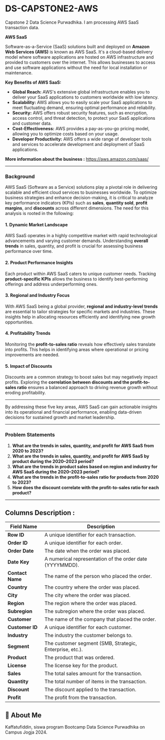 # DS-CAPSTONE2-AWS
Capstone 2 Data Science Purwadhika. I am processing AWS SaaS transaction data.

**AWS SaaS**

Software-as-a-Service (SaaS) solutions built and deployed on **Amazon Web Services (AWS)** is known as AWS SaaS. It's a cloud-based delivery model where software applications are hosted on AWS infrastructure and provided to customers over the internet. This allows businesses to access and use software applications without the need for local installation or maintenance.

**Key Benefits of AWS SaaS:**

* **Global Reach:** AWS's extensive global infrastructure enables you to deliver your SaaS applications to customers worldwide with low latency.
* **Scalability:** AWS allows you to easily scale your SaaS applications to meet fluctuating demand, ensuring optimal performance and reliability.
* **Security:** AWS offers robust security features, such as encryption, access control, and threat detection, to protect your SaaS applications and customer data.
* **Cost-Effectiveness:** AWS provides a pay-as-you-go pricing model, allowing you to optimize costs based on your usage.
* **Developer Productivity:** AWS offers a wide range of developer tools and services to accelerate development and deployment of SaaS applications.

**More information about the business :** https://aws.amazon.com/saas/

---

<div class="alert alert-warning">

### Background

AWS SaaS (Software as a Service) solutions play a pivotal role in delivering scalable and efficient cloud services to businesses worldwide. To optimize business strategies and enhance decision-making, it is critical to analyze key performance indicators (KPIs) such as **sales**, **quantity sold**, **profit margins**, and **discounts** across different dimensions. The need for this analysis is rooted in the following:

#### 1. Dynamic Market Landscape
AWS SaaS operates in a highly competitive market with rapid technological advancements and varying customer demands. Understanding **overall trends** in sales, quantity, and profit is crucial for assessing business performance over time.

#### 2. Product Performance Insights
Each product within AWS SaaS caters to unique customer needs. Tracking **product-specific KPIs** allows the business to identify best-performing offerings and address underperforming ones.

#### 3. Regional and Industry Focus
With AWS SaaS being a global provider, **regional and industry-level trends** are essential to tailor strategies for specific markets and industries. These insights help in allocating resources efficiently and identifying new growth opportunities.

#### 4. Profitability Trends
Monitoring the **profit-to-sales ratio** reveals how effectively sales translate into profits. This helps in identifying areas where operational or pricing improvements are needed.

#### 5. Impact of Discounts
Discounts are a common strategy to boost sales but may negatively impact profits. Exploring the **correlation between discounts and the profit-to-sales ratio** ensures a balanced approach to driving revenue growth without eroding profitability.

---

By addressing these five key areas, AWS SaaS can gain actionable insights into its operational and financial performance, enabling data-driven decisions for sustained growth and market leadership.

---

<div class="alert alert-warning">

### Problem Statements
1. **What are the trends in sales, quantity, and profit for AWS SaaS from 2020 to 2023?**  
2. **What are the trends in sales, quantity, and profit for AWS SaaS by product during the 2020–2023 period?**  
3. **What are the trends in product sales based on region and industry for AWS SaaS during the 2020–2023 period?**  
4. **What are the trends in the profit-to-sales ratio for products from 2020 to 2023?**  
5. **How does the discount correlate with the profit-to-sales ratio for each product?**

---

## Columns Description :

| **Field Name**     | **Description**                                         |
|---------------------|---------------------------------------------------------|
| **Row ID**         | A unique identifier for each transaction.              |
| **Order ID**       | A unique identifier for each order.                    |
| **Order Date**     | The date when the order was placed.                    |
| **Date Key**       | A numerical representation of the order date (YYYYMMDD).|
| **Contact Name**   | The name of the person who placed the order.           |
| **Country**        | The country where the order was placed.                |
| **City**           | The city where the order was placed.                   |
| **Region**         | The region where the order was placed.                 |
| **Subregion**      | The subregion where the order was placed.              |
| **Customer**       | The name of the company that placed the order.         |
| **Customer ID**    | A unique identifier for each customer.                 |
| **Industry**       | The industry the customer belongs to.                  |
| **Segment**        | The customer segment (SMB, Strategic, Enterprise, etc.).|
| **Product**        | The product that was ordered.                          |
| **License**        | The license key for the product.                       |
| **Sales**          | The total sales amount for the transaction.            |
| **Quantity**       | The total number of items in the transaction.          |
| **Discount**       | The discount applied to the transaction.               |
| **Profit**         | The profit from the transaction.                       |

## 🚀 About Me
Kaffatufiddin, siswa program Bootcamp Data Science Purwadhika on Campus Jogja 2024.

